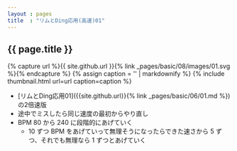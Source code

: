 ```yaml
---
layout : pages
title  : "リムとDing応用(高速)01"
---
```


## {{ page.title }}

{% capture url %}{{ site.github.url }}{% link _pages/basic/08/images/01.svg %}{% endcapture %}
{% assign caption = '' | markdownify %}
{% include thumbnail.html url=url caption=caption %}

* [リムとDing応用01]({{site.github.url}}{% link _pages/basic/06/01.md %}) の2倍速版
* 途中でミスしたら同じ速度の最初からやり直し
* BPM 80 から 240 に段階的にあげていく
  * 10 ずつ BPM をあげていって無理そうになったらできた速さから 5 ずつ、それでも無理なら 1 ずつとあげていく
